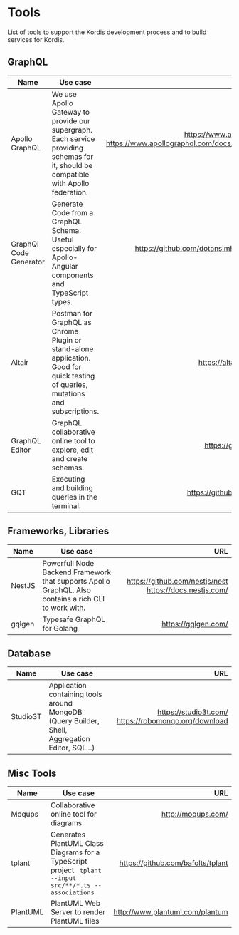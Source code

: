 # Tools
List of tools to support the Kordis development process and to build services for Kordis.

## GraphQL
| **Name** | **Use case** | **URL** |
| ------------- | ------------- | ---: |
| Apollo GraphQL | We use Apollo Gateway to provide our supergraph. Each service providing schemas for it, should be compatible with Apollo federation. | https://www.apollographql.com/ https://www.apollographql.com/docs/federation/other-servers/  |
| GraphQl Code Generator  | Generate Code from a GraphQL Schema. Useful especially for Apollo-Angular components and TypeScript types.  | https://github.com/dotansimha/graphql-code-generator |
| Altair | Postman for GraphQL as Chrome Plugin or stand-alone application. Good for quick testing of queries, mutations and subscriptions.  | https://altair.sirmuel.design/ |
| GraphQL Editor | GraphQL collaborative online tool to explore, edit and create schemas. | https://graphqleditor.com/ |
| GQT | Executing and building queries in the terminal. | https://github.com/eerimoq/gqt |
## Frameworks, Libraries

| **Name** | **Use case** | **URL** |
| ------------- | ------------- | ---: |
| NestJS  | Powerfull Node Backend Framework that supports Apollo GraphQL. Also contains a rich CLI to work with. | https://github.com/nestjs/nest https://docs.nestjs.com/ |
| gqlgen  | Typesafe GraphQL for Golang | https://gqlgen.com/  |

## Database

| **Name** | **Use case** | **URL** |
| ------------- | ------------- | ---: |
| Studio3T  | Application containing tools around MongoDB (Query Builder, Shell, Aggregation Editor, SQL...)  | https://studio3t.com/ https://robomongo.org/download |

## Misc Tools
| **Name** | **Use case** | **URL** |
| ------------- | ------------- | ---: |
| Moqups | Collaborative online tool for diagrams  | http://moqups.com/ |
| tplant | Generates PlantUML Class Diagrams for a TypeScript project ` tplant --input src/**/*.ts --associations`  | https://github.com/bafolts/tplant |
| PlantUML | PlantUML Web Server to render PlantUML files  | http://www.plantuml.com/plantum |
